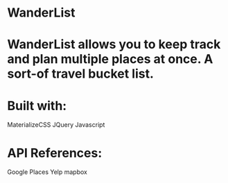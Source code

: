# WanderList

# WanderList allows you to keep track and plan multiple places at once. A sort-of travel bucket list.  

# Built with:
MaterializeCSS
JQuery
Javascript


# API References:
Google Places
Yelp
mapbox

